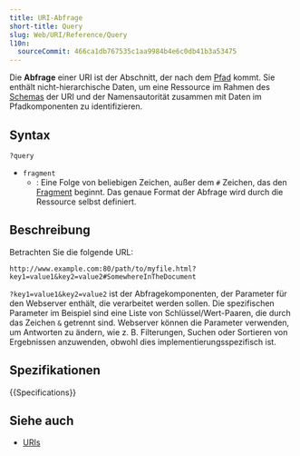 ```yaml
---
title: URI-Abfrage
short-title: Query
slug: Web/URI/Reference/Query
l10n:
  sourceCommit: 466ca1db767535c1aa9984b4e6c0db41b3a53475
---
```


Die **Abfrage** einer URI ist der Abschnitt, der nach dem [Pfad](/de/docs/Web/URI/Reference/Path) kommt. Sie enthält nicht-hierarchische Daten, um eine Ressource im Rahmen des [Schemas](/de/docs/Web/URI/Reference/Schemes) der URI und der Namensautorität zusammen mit Daten im Pfadkomponenten zu identifizieren.

## Syntax

```url
?query
```

- `fragment`
  - : Eine Folge von beliebigen Zeichen, außer dem `#` Zeichen, das den [Fragment](/de/docs/Web/URI/Reference/Fragment) beginnt. Das genaue Format der Abfrage wird durch die Ressource selbst definiert.

## Beschreibung

Betrachten Sie die folgende URL:

```url
http://www.example.com:80/path/to/myfile.html?key1=value1&key2=value2#SomewhereInTheDocument
```

`?key1=value1&key2=value2` ist der Abfragekomponenten, der Parameter für den Webserver enthält, die verarbeitet werden sollen. Die spezifischen Parameter im Beispiel sind eine Liste von Schlüssel/Wert-Paaren, die durch das Zeichen `&` getrennt sind. Webserver können die Parameter verwenden, um Antworten zu ändern, wie z. B. Filterungen, Suchen oder Sortieren von Ergebnissen anzuwenden, obwohl dies implementierungsspezifisch ist.

## Spezifikationen

{{Specifications}}

## Siehe auch

- [URIs](/de/docs/Web/URI)

